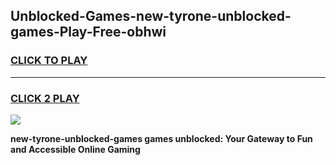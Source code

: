
## Unblocked-Games-new-tyrone-unblocked-games-Play-Free-obhwi
<h3>
<a href="https://premium76.site?title=new-tyrone-unblocked-games&ref=21A">CLICK TO PLAY</a></h3>
<hr>

<h3>
<a href="https://premium76.site?title=new-tyrone-unblocked-games&ref=21A">CLICK 2 PLAY</a>
  
</h3>

<a href="https://premium76.site?title=new-tyrone-unblocked-games&ref=21A"><img src="https://clearcache.store/games.png"></a>


**new-tyrone-unblocked-games games unblocked: Your Gateway to Fun and Accessible Online Gaming**
